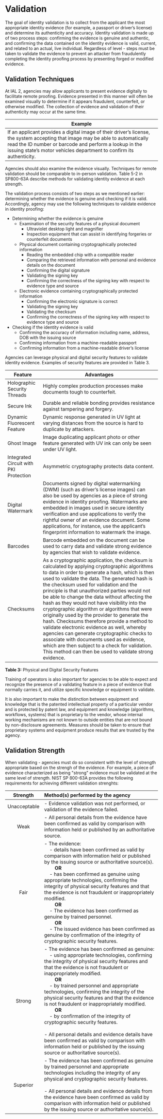 # Validation 
The goal of identity validation is to collect from the applicant the most appropriate identity evidence (for example, a passport or driver’s license) and determine its authenticity and accuracy. Identity validation is made up of two process steps: confirming the evidence is genuine and authentic, and confirming the data contained on the identity evidence is valid, current, and related to an actual, live individual. Regardless of level - steps must be taken to validate the evidence to prevent an attacker from fraudulently completing the identity proofing process by presenting forged or modified evidence. 

## Validation Techniques

At IAL 2, agencies may allow applicants to present evidence digitally to facilitate remote proofing. Evidence presented in this manner will often be examined visually to determine if it appears fraudulent, counterfeit, or otherwise modified. The collection of evidence and validation of their authenticity may occur at the same time.

| **Example** |
| --- |
| If  an applicant provides a digital image of their driver’s license, the system accepting that image may be able to automatically read the ID number or barcode and perform a lookup in the issuing state’s motor vehicles department to confirm its authenticity. |

Agencies should also examine the evidence visually. Techniques for remote validation should be comparable to in-person validation. Table 5-2 in SP800-63A describe methods for validating identity evidence at each strength.  

The validation process consists of two steps as we mentioned earlier: determining whether the evidence is genuine and checking if it is valid. Accordingly, agency may use the following techniques to validate evidence in identity proofing:

- Determining whether the evidence is genuine
    - Examination of the security features of a physical document
        - Ultraviolet desktop light and magnifier
        - Inspection equipment that can assist in identifying forgeries or counterfeit documents
    - Physical document containing cryptographically protected information
        - Reading the embedded chip with a compatible reader
        - Comparing the retrieved information with personal and evidence details on the document
        - Confirming the digital signature
        - Validating the signing key
        - Confirming the correctness of the signing key with respect to evidence type and source
    - Electronic evidence containing cryptographically protected information
        - Confirming the electronic signature is correct
        - Validating the signing key
        - Validating the checksum
        - Confirming the correctness of the signing key with respect to evidence type and source
- Checking if the identity evidence is valid
    - Confirming the accuracy of information including name, address, DOB with the issuing source
    - Confirming information from a machine-readable passport
    - Confirming information from a machine-readable driver’s license    
    
Agencies can leverage physical and digital security features to validate identity evidence. Examples of security features are provided in Table 3.

| **Feature** | **Advantages** |
| --- | --- |
| Holographic Security Threads | Highly complex production processes make documents tough to counterfeit. |
| Secure Ink | Durable and reliable bonding provides resistance against tampering and forgery. |
| Dynamic Fluorescent Feature | Dynamic response generated in UV light at varying distances from the source is hard to duplicate by attackers. |
| Ghost Image | Image duplicating applicant photo or other feature generated with UV ink can only be seen under UV light. |
| Integrated Circuit with PKI Protection | Asymmetric cryptography protects data content. |
| Digital Watermark | Documents signed by digital watermarking (DWM) (such as driver’s license images) can also be used by agencies as a piece of strong evidence in identity proofing. Watermarks are embedded in images used in secure identity verification and use applications to verify the rightful owner of an evidence document. Some applications, for instance, use the applicant’s fingerprint information to watermark the image. |
| Barcodes | Barcode embedded on the document can be used to carry data and validate strong evidence by agencies that wish to validate evidence. |
| Checksums | As a cryptographic application, the checksum is calculated by applying cryptographic algorithms to data in order to generate a hash, which is then used to validate the data. The generated hash is the checksum used for validation and the principle is that unauthorized parties would not be able to change the data without affecting the hash as they would not have visibility into the cryptographic algorithm or algorithms that were originally used by the provider to generate the hash. Checksums therefore provide a method to validate electronic evidence as well, whereby agencies can generate cryptographic checks to associate with documents used as evidence, which are then subject to a check for validation. This method can then be used to validate strong evidence. |

**Table 3:** Physical and Digital Security Features

Training of operators is also important for agencies to be able to expect and recognize the presence of a validating feature in a piece of evidence that normally carries it, and utilize specific knowledge or equipment to validate.

It is also important to make the distinction between equipment and knowledge that is the patented intellectual property of a particular vendor and is protected by patent law, and equipment and knowledge (algorithms, workflows, systems) that is proprietary to the vendor, whose internal working mechanisms are not known to outside entities that are not bound by non-disclosure agreements. Measures should be taken to ensure that proprietary systems and equipment produce results that are trusted by the agency.

## Validation Strength

When validating - agencies must do so consistent with the level of strength appropriate based on the strengh of the evidence. For example, a piece of evidence characterized as being "strong" evidence must be validated at the same level of strength. NIST SP 800-63A provides the following requirements for achieving different validation strenghts:  

|Strength|Method(s) performed by the agency|
|:---:|:------------------------------|
|Unacceptable|- Evidence validation was not performed, or validation of the evidence failed.|
|Weak|- All personal details from the evidence have been confirmed as valid by comparison with information held or published by an authoritative source.|
|Fair| - The evidence:<br>&nbsp;&nbsp;&nbsp;&nbsp;- details have been confirmed as valid by comparison with information held or published by the issuing source or authoritative source(s).<br>&nbsp;&nbsp;&nbsp;&nbsp;&nbsp;&nbsp;&nbsp;&nbsp;**OR**<br>&nbsp;&nbsp;&nbsp;&nbsp;- has been confirmed as genuine using appropriate technologies, confirming the integrity of physical security features and that the evidence is not fraudulent or inappropriately modified.<br>&nbsp;&nbsp;&nbsp;&nbsp;&nbsp;&nbsp;&nbsp;&nbsp;**OR** <br>&nbsp;&nbsp;&nbsp;&nbsp;- The evidence has been confirmed as genuine by trained personnel. <br>&nbsp;&nbsp;&nbsp;&nbsp;&nbsp;&nbsp;&nbsp;&nbsp;**OR** <br>&nbsp;&nbsp;&nbsp;&nbsp;- The issued evidence has been confirmed as genuine by confirmation of the integrity of cryptographic security features.|
|Strong| - The evidence has been confirmed as genuine:<br>&nbsp;&nbsp;&nbsp;&nbsp;- using appropriate technologies, confirming the integrity of physical security features and that the evidence is not fraudulent or inappropriately modified. <br>&nbsp;&nbsp;&nbsp;&nbsp;&nbsp;&nbsp;&nbsp;&nbsp;**OR**<br>&nbsp;&nbsp;&nbsp;&nbsp;- by trained personnel and appropriate technologies, confirming the integrity of the physical security features and that the evidence is not fraudulent or inappropriately modified.<br>&nbsp;&nbsp;&nbsp;&nbsp;&nbsp;&nbsp;&nbsp;&nbsp;**OR**<br>&nbsp;&nbsp;&nbsp;&nbsp;- by confirmation of the integrity of cryptographic security features.<br><br> - All personal details and evidence details have been confirmed as valid by comparison with information held or published by the issuing source or authoritative source(s).|
|Superior| - The evidence has been confirmed as genuine by trained personnel and appropriate technologies including the integrity of any physical and cryptographic security features.<br><br> - All personal details and evidence details from the evidence have been confirmed as valid by comparison with information held or published by the issuing source or authoritative source(s).|
